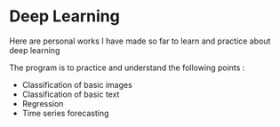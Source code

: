 # Deep Learning
Here are personal works I have made so far to learn and practice about deep learning

The program is to practice and understand the following points :
- Classification of basic images
- Classification of basic text
- Regression
- Time series forecasting
